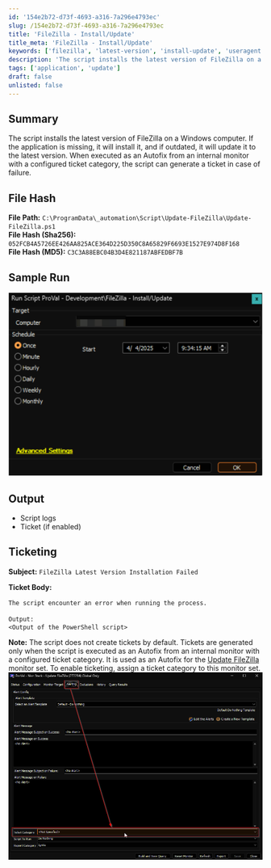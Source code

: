 ```yaml
---
id: '154e2b72-d73f-4693-a316-7a296e4793ec'
slug: /154e2b72-d73f-4693-a316-7a296e4793ec
title: 'FileZilla - Install/Update'
title_meta: 'FileZilla - Install/Update'
keywords: ['filezilla', 'latest-version', 'install-update', 'useragent']
description: 'The script installs the latest version of FileZilla on a Windows computer.'
tags: ['application', 'update']
draft: false
unlisted: false
---
```


## Summary

The script installs the latest version of FileZilla on a Windows computer. If the application is missing, it will install it, and if outdated, it will update it to the latest version. When executed as an Autofix from an internal monitor with a configured ticket category, the script can generate a ticket in case of failure.

## File Hash

**File Path:** `C:\ProgramData\_automation\Script\Update-FileZilla\Update-FileZilla.ps1`  
**File Hash (Sha256):** `052FCB4A5726EE426AA825ACE364D225D350C8A65829F6693E1527E974D8F168`  
**File Hash (MD5):** `C3C3A88EBC04B3D4E821187ABFEDBF7B`

## Sample Run

![Image1](../../../static/img/cwa-script-filezilla-install-update/image1.png)

## Output

- Script logs
- Ticket (if enabled)

## Ticketing

**Subject:** `FileZilla Latest Version Installation Failed`

**Ticket Body:**

```plaintext
The script encounter an error when running the process. 

Output: 
<Output of the PowerShell script>
```

**Note:** The script does not create tickets by default. Tickets are generated only when the script is executed as an Autofix from an internal monitor with a configured ticket category. It is used as an Autofix for the [Update FileZilla](/docs/ea7ef637-8620-499a-a982-a805a11e14c7) monitor set. To enable ticketing, assign a ticket category to this monitor set.  
![Image2](../../../static/img/cwa-script-filezilla-install-update/image2.png)